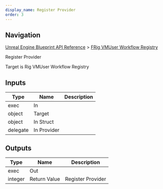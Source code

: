 ```yaml
---
display_name: Register Provider
order: 3
---
```

## Navigation

[Unreal Engine Blueprint API Reference](https://dev.epicgames.com/documentation/en-us/unreal-engine/BlueprintAPI) > [FRig VMUser Workflow Registry](https://dev.epicgames.com/documentation/en-us/unreal-engine/BlueprintAPI/FRigVMUserWorkflowRegistry)

Register Provider

Target is Rig VMUser Workflow Registry

## Inputs

| Type | Name | Description |
| --- | --- | --- |
| exec | In |  |
| object | Target |  |
| object | In Struct |  |
| delegate | In Provider |  |

## Outputs

| Type | Name | Description |
| --- | --- | --- |
| exec | Out |  |
| integer | Return Value | Register Provider |
